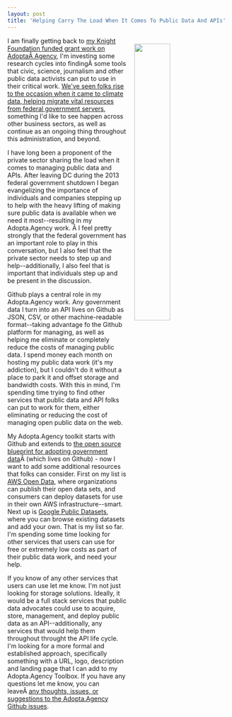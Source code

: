 ```yaml
---
layout: post
title: 'Helping Carry The Load When It Comes To Public Data And APIs'
---
```

<img src="http://kinlane-productions.s3.amazonaws.com/api_evangelist_site/blog/carryload_diego_rivera1.jpg" width="40%" align="right" style="padding: 15px;" /><p>I am finally getting back to <a href="http://adopta.agency">my Knight Foundation funded grant work on AdoptaÂ Agency</a>, I'm investing some research cycles into findingÂ some tools that civic, science, journalism and other public data activists can put to use in their critical work. <a href="https://www.washingtonpost.com/news/energy-environment/wp/2016/12/13/scientists-are-frantically-copying-u-s-climate-data-fearing-it-might-vanish-under-trump/">We've seen folks rise to the occasion when it came to climate data, helping migrate vital resources from federal government servers</a>, something I'd like to see happen across other business sectors, as well as continue as an ongoing thing throughout this administration, and beyond.</p>
<p>I have long been a proponent of the private sector sharing the load when it comes to managing public data and APIs. After leaving DC during the 2013 federal government shutdown I began evangelizing the importance of individuals and companies stepping up to help with the heavy lifting of making sure public data is available when we need it most--resulting in my Adopta.Agency work. Â I feel pretty strongly that the federal government has an important role to play in this conversation, but I also feel that the private sector needs to step up and help--additionally, I also feel that is important that individuals step up and be present in the discussion.</p>
<p>Github plays a central role in my Adopta.Agency work. Any government data I turn into an API lives on Github as JSON, CSV, or other machine-readable format--taking advantage fo the Github platform for managing, as well as helping me eliminate or completely reduce the costs of managing public data. I spend money each month on hosting my public data work (it's my addiction), but I couldn't do it without a place to park it and offset storage and bandwidth costs. With this in mind, I'm spending time trying to find other services that public data and API folks can put to work for them, either eliminating or reducing the cost of managing open public data on the web.</p>
<p>My Adopta.Agency toolkit starts with Github and extends to <a href="https://github.com/adopta-agency/adopta-blueprint">the open source blueprint for adopting government data</a>Â (which lives on Github) - now I want to add some additional resources that folks can consider. First on my list is <a href="https://aws.amazon.com/government-education/open-data/">AWS Open Data</a>, where organizations can publish their open data sets, and consumers can deploy datasets for use in their own AWS infrastructure--smart. Next up is <a href="https://www.google.com/publicdata/admin">Google Public Datasets</a>, where you can browse existing datasets and add your own. That is my list so far. I'm spending some time looking for other services that users can use for free or extremely low costs as part of their public data work, and need your help.</p>
<p>If you know of any other services that users can use let me know. I'm not just looking for storage solutions. Ideally, it would be a full stack services that public data advocates could use to acquire, store, management, and deploy public data as an API--additionally, any services that would help them throughout throught the API life cycle. I'm looking for a more formal and established approach, specifically something with a URL, logo, description and landing page that I can add to my Adopta.Agency Toolbox. If you have any questions let me know, you can leaveÂ <a href="https://github.com/adopta-agency/master/issues">any thoughts, issues, or suggestions to the Adopta.Agency Github issues</a>.</p>